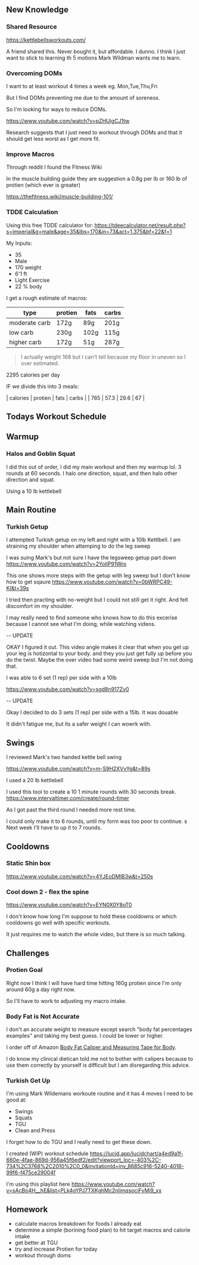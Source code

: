 ## New Knowledge

### Shared Resource

https://kettlebellsworkouts.com/

A friend shared this. Never bought it, but affordable.
I dunno. I think I just want to stick to learning th 5 motions Mark Wildman wants me to learn.

### Overcoming DOMs

I want to at least workout 4 times a week eg. Mon,Tue,Thu,Fri

But I find DOMs preventing me due to the amount of soreness.

So I'm looking for ways to reduce DOMs.

https://www.youtube.com/watch?v=pZHUigCJ1tw

Research suggests that I just need to workout through DOMs
and that it should get less worst as I get more fit.

### Improve Macros

Through reddit I found the Fitness Wiki

In the muscle building guide they are suggestion a 0.8g per lb or 160 lb of protien (which ever is greater)

https://thefitness.wiki/muscle-building-101/


### TDDE Calculation

Using this free TDDE calculator for:
https://tdeecalculator.net/result.php?s=imperial&g=male&age=35&lbs=170&in=73&act=1.375&bf=22&f=1

My Inputs:

- 35
- Male
- 170 weight
- 6'1 ft
- Light Exercise 
- 22 % body


I get a rough estimate of macros:

| type | protien | fats | carbs |
| --- | --- | --- | ---|
| moderate carb | 172g | 89g | 201g
| low carb  | 230g | 102g | 115g
| higher carb  | 172g | 51g | 287g

> I actually weight 168 but I can't tell because my floor in uneven so I over estimated.

2295 calories per day

IF we divide this into 3 meals:

| calories | protien | fats | carbs |
| 765 | 57.3 | 29.6 | 67 |




## Todays Workout Schedule



## Warmup
### Halos and Goblin Squat

I did this out of order, I did my main workout and then my warmup lol.
3 rounds at 60 seconds. I halo one direction, squat, and then halo other direction and squat.

Using a 10 lb kettlebell

## Main Routine

### Turkish Getup

I attempted Turkish getup on my left and right with a 10lb Kettlbell.
I am straining my shoulder when attemping to do the leg sweep


I was suing Mark's but not sure I have the legsweep getup part down
https://www.youtube.com/watch?v=2YollP91Wro

This one shows more steps with the getup with leg sweep but I don't know how to get sqaure
https://www.youtube.com/watch?v=0bWRPC49-KI&t=39s

I tried then practing with no-weight but I could not still get it right.
And felt discomfort im my shoulder.

I may really need to find someone who knows how to do this excerise because
I cannot see what I'm doing, while watching videos.

-- UPDATE

OKAY I figured it out.
This video angle makes it clear that when you get up your leg is hotizontal to your body.
and they you just get fully up before you do the twist. Maybe the over video had some weird sweep
but I'm not doing that.

I was able to  6 set (1 rep) per side with a 10lb

https://www.youtube.com/watch?v=sgd8n917Zv0

-- UPDATE

Okay I decided to do 3 sets (1 rep) per side with a 15lb.
It was douable

It didn't fatigue me, but its a safer weight I can wowrk with.

## Swings

I reviewed Mark's two handed kettle bell swing

https://www.youtube.com/watch?v=m-S9H2XVvYg&t=89s


I used a 20 lb kettlebell

I used this tool to create a 10 1 minute rounds with 30 seconds break.
https://www.intervaltimer.com/create/round-timer

As I got past the third round I needed more rest time.

I could only make it to 6 rounds, until my form was too poor to continue.
s Next week I'll have to up it to 7 rounds.


## Cooldowns

###  Static Shin box 

https://www.youtube.com/watch?v=4YJEoDMlB3w&t=250s

### Cool down 2 - flex the spine
https://www.youtube.com/watch?v=EYN0X0Y8oT0

I don't know how long I'm suppose to hold these cooldowns
or which cooldowns go well with specific workouts.

It just requires me to watch the whole video, but there is so much talking.



## Challenges

### Protien Goal
Right now I think I will have hard time hitting 160g protien
since I'm only around 60g a day right now.

So I'll have to work to adjusting my macro intake.

### Body Fat is Not Accurate

I don't an accurate weight to measure except search "body fat percentages examples"
and taking my best guess. I could be lower or higher.

I order off of Amazon [Body Fat Caliper and Measuring Tape for Body](https://www.amazon.ca/Body-Fat-Caliper-Measuring-Tape/dp/B07NYHQYN4/ref=sr_1_3_sspa?crid=3NK4WV0NL5PS5&keywords=calipers+for+measuring+body+fat&qid=1670682814&sprefix=calipers%2Caps%2C115&sr=8-3-spons&psc=1&spLa=ZW5jcnlwdGVkUXVhbGlmaWVyPUE0RzJCMjFKVVdaWEUmZW5jcnlwdGVkSWQ9QTA0NDA5MjBJSzNMNkUxWUU1R08mZW5jcnlwdGVkQWRJZD1BMDE5NzMyNDJGRTY5NTBIUkExVDMmd2lkZ2V0TmFtZT1zcF9hdGYmYWN0aW9uPWNsaWNrUmVkaXJlY3QmZG9Ob3RMb2dDbGljaz10cnVl). 

I do know my clinical dietican told me not to bother with calipers 
because to use them correctly by yourself is difficult but I am disregarding
this advice.

### Turkish Get Up

I'm using Mark Wildemans workoute routine and it has 4 moves I need to be good at:
- Swings
- Squats
- TGU
- Clean and Press

I forget how to do TGU and I really need to get these down.


I created (WIP) workout schedule
https://lucid.app/lucidchart/a4ed9a1f-660e-4fae-869d-956a45f6edf2/edit?viewport_loc=-403%2C-734%2C3768%2C2010%2C0_0&invitationId=inv_8685c916-5240-4016-99f6-f475ce29004f

I'm using this playlist here
https://www.youtube.com/watch?v=sAcBo4H__hE&list=PLk4oYPJ7TXKghMc2nlimqsociFyMi9_xx

## Homework

- calculate macros breakdown for foods I already eat
- determine a simple (borining food plan) to hit target macros and calorie intake
- get better at TGU
- try and increase Protien for today
- workout through doms